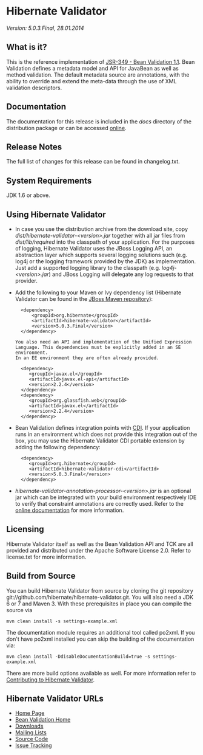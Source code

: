 # Hibernate Validator

*Version: 5.0.3.Final, 28.01.2014*


## What is it?

This is the reference implementation of [JSR-349 - Bean Validation 1.1](http://www.beanvalidation.org/).
Bean Validation defines a metadata model and API for JavaBean as well as method validation.
The default metadata source are annotations, with the ability to override and extend
the meta-data through the use of XML validation descriptors.

## Documentation

The documentation for this release is included in the _docs_ directory of the distribution package or can be accessed [online](http://www.hibernate.org/subprojects/validator/docs.html).

## Release Notes

The full list of changes for this release can be found in changelog.txt.

## System Requirements

JDK 1.6 or above.

## Using Hibernate Validator

* In case you use the distribution archive from the download site, copy _dist/hibernate-validator-&lt;version&gt;.jar_ together with all
jar files from _dist/lib/required_ into the classpath of your application. For the purposes of logging, Hibernate Validator uses
the JBoss Logging API, an abstraction layer which supports several logging solutions such (e.g. log4j or the logging framework
provided by the JDK) as implementation. Just add a supported logging library to the classpath (e.g. _log4j-&lt;version&gt;.jar_) and JBoss
Logging will delegate any log requests to that provider.

* Add the following to your Maven or Ivy dependency list (Hibernate Validator can be found in the [JBoss Maven repository](http://repository.jboss.org/nexus/content/groups/public-jboss)):

        <dependency>
            <groupId>org.hibernate</groupId>
            <artifactId>hibernate-validator</artifactId>
            <version>5.0.3.Final</version>
        </dependency>

      You also need an API and implementation of the Unified Expression Language. This dependencies must be explicitly added in an SE environment.
      In an EE environment they are often already provided.

        <dependency>
           <groupId>javax.el</groupId>
           <artifactId>javax.el-api</artifactId>
           <version>2.2.4</version>
        </dependency>
        <dependency>
           <groupId>org.glassfish.web</groupId>
           <artifactId>javax.el</artifactId>
           <version>2.2.4</version>
        </dependency>

* Bean Validation defines integration points with [CDI](http://jcp.org/en/jsr/detail?id=346). If your application runs
in an environment which does not provide this integration out of the box, you may use the Hibernate Validator CDI portable
extension by adding the following dependency:

        <dependency>
           <groupId>org.hibernate</groupId>
           <artifactId>hibernate-validator-cdi</artifactId>
           <version>5.0.3.Final</version>
        </dependency>

* _hibernate-validator-annotation-processor-&lt;version&gt;.jar_ is an optional jar which can be integrated with your build
environment respectively IDE to verify that constraint annotations are correctly used. Refer to the [online
documentation](http://docs.jboss.org/hibernate/stable/validator/reference/en-US/html/validator-annotation-processor.html) for more information.

## Licensing

Hibernate Validator itself as well as the Bean Validation API and TCK are all provided and distributed under
the Apache Software License 2.0. Refer to license.txt for more information.

## Build from Source

You can build Hibernate Validator from source by cloning the git repository git://github.com/hibernate/hibernate-validator.git.
You will also need a JDK 6 or 7 and Maven 3. With these prerequisites in place you can compile the source via

    mvn clean install -s settings-example.xml

The documentation module requires an additional tool called po2xml. If you don't have po2xml installed you can
skip the building of the documentation via:

    mvn clean install -DdisableDocumentationBuild=true -s settings-example.xml

There are more build options available as well. For more information refer to [Contributing to Hibernate Validator](http://community.jboss.org/wiki/ContributingtoHibernateValidator).

## Hibernate Validator URLs

* [Home Page](http://validator.hibernate.org)
* [Bean Validation Home](http://beanvalidation.org)
* [Downloads](http://www.hibernate.org/subprojects/validator/download.html)
* [Mailing Lists](http://www.hibernate.org/community/mailinglists.html)
* [Source Code](git://github.com/hibernate/hibernate-validator.git)
* [Issue Tracking](http://opensource.atlassian.com/projects/hibernate/browse/HV)
